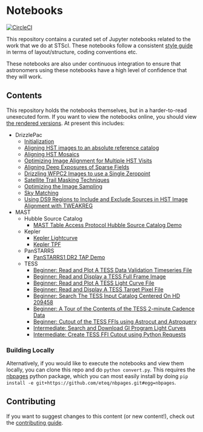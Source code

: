 # Notebooks

[![CircleCI](https://circleci.com/gh/spacetelescope/notebooks/tree/master.svg?style=svg)](https://circleci.com/gh/spacetelescope/notebooks/tree/master)

This repository contains a curated set of Jupyter notebooks related to the work that we do at STScI. These notebooks follow a consistent [style guide](https://github.com/spacetelescope/style-guides/blob/master/guides/jupyter-notebooks.md) in terms of layout/structure, coding conventions etc.

These notebooks are also under continuous integration to ensure that astronomers using these notebooks have a high level of confidence that they will work.

## Contents

This repository holds the notebooks themselves, but in a harder-to-read unexecuted form. If you want to view the notebooks online, you should view [the rendered versions](https://spacetelescope.github.io/notebooks).  At present this includes:
* DrizzlePac
  * [Initialization](https://spacetelescope.github.io/notebooks/notebooks/DrizzlePac/Initialization/Initialization.html)
  * [Aligning HST images to an absolute reference catalog](https://spacetelescope.github.io/notebooks/notebooks/DrizzlePac/align_to_catalogs/align_to_catalogs.html)
  * [Aligning HST Mosaics](https://spacetelescope.github.io/notebooks/notebooks/DrizzlePac/align_mosaics/align_mosaics.html)
  * [Optimizing Image Alignment for Multiple HST Visits](https://spacetelescope.github.io/notebooks/notebooks/DrizzlePac/align_multiple_visits/align_multiple_visits.html)
  * [Aligning Deep Exposures of Sparse Fields](https://spacetelescope.github.io/notebooks/notebooks/DrizzlePac/align_sparse_fields/align_sparse_fields.html)
  * [Drizzling WFPC2 Images to use a Single Zeropoint](https://spacetelescope.github.io/notebooks/notebooks/DrizzlePac/drizzle_wfpc2/drizzle_wfpc2.html)
  * [Satellite Trail Masking Techniques](https://spacetelescope.github.io/notebooks/notebooks/DrizzlePac/mask_satellite/mask_satellite.html)
  * [Optimizing the Image Sampling](https://spacetelescope.github.io/notebooks/notebooks/DrizzlePac/optimize_image_sampling/optimize_image_sampling.html)
  * [Sky Matching](https://spacetelescope.github.io/notebooks/notebooks/DrizzlePac/sky_matching/sky_matching.html)
  * [Using DS9 Regions to Include and Exclude Sources in HST Image Alignment with TWEAKREG](https://spacetelescope.github.io/notebooks/notebooks/DrizzlePac/use_ds9_regions_in_tweakreg/use_ds9_regions_in_tweakreg.html)
* MAST
  * Hubble Source Catalog
    * [MAST Table Access Protocol Hubble Source Catalog Demo](https://spacetelescope.github.io/notebooks/notebooks/MAST/HSC/HSC_TAP/HSC_TAP.html)
  * Kepler
    * [Kepler Lightcurve](https://spacetelescope.github.io/notebooks/notebooks/MAST/Kepler/Kepler_Lightcurve/kepler_lightcurve.html)
    * [Kepler TPF](https://spacetelescope.github.io/notebooks/notebooks/MAST/Kepler/Kepler_TPF/kepler_tpf.html)
  * PanSTARRS
    * [PanSTARRS1 DR2 TAP Demo](https://spacetelescope.github.io/notebooks/MAST/PanSTARRS/PS1_DR2_TAP/PS1_DR2_TAP.html)
  * TESS
    * [Beginner: Read and Plot A TESS Data Validation Timeseries File](https://spacetelescope.github.io/notebooks/notebooks/MAST/TESS/beginner_how_to_use_dvt/beginner_how_to_use_dvt.html)
    * [Beginner: Read and Display a TESS Full Frame Image](https://spacetelescope.github.io/notebooks/notebooks/MAST/TESS/beginner_how_to_use_ffi/beginner_how_to_use_ffi.html)
    * [Beginner: Read and Plot A TESS Light Curve File](https://spacetelescope.github.io/notebooks/notebooks/MAST/TESS/beginner_how_to_use_lc/beginner_how_to_use_lc.html)
    * [Beginner: Read and Display A TESS Target Pixel File](https://spacetelescope.github.io/notebooks/notebooks/MAST/TESS/beginner_how_to_use_tp/beginner_how_to_use_tp.html)
    * [Beginner: Search The TESS Input Catalog Centered On HD 209458](https://spacetelescope.github.io/notebooks/notebooks/MAST/TESS/beginner_tic_search_hd209458/beginner_tic_search_hd209458.html)
    * [Beginner: A Tour of the Contents of the TESS 2-minute Cadence Data](https://spacetelescope.github.io/notebooks/notebooks/MAST/TESS/beginner_tour_lc_tp/beginner_tour_lc_tp.html)
    * [Beginner: Cutout of the TESS FFIs using Astrocut and Astroquery](https://spacetelescope.github.io/notebooks/notebooks/MAST/TESS/interm_tesscut_astroquery/interm_tesscut_astroquery.html)
    * [Intermediate: Search and Download GI Program Light Curves](https://spacetelescope.github.io/notebooks/notebooks/MAST/TESS/interm_gi_query/interm_gi_query.html)
    * [Intermediate: Create TESS FFI Cutout using Python Requests](https://spacetelescope.github.io/notebooks/notebooks/MAST/TESS/interm_tesscut_requests/interm_tesscut_requests.html)


### Building Locally

Alternatively, if you would like to execute the notebooks and view them locally, you can clone this repo and do ``python convert.py``. This requires the [nbpages](https://github.com/eteq/nbpages) python package, which you can most easily install by doing ``pip install -e git+https://github.com/eteq/nbpages.git#egg=nbpages``.

## Contributing

If you want to suggest changes to this content (or new content!), check out the [contributing guide](CONTRIBUTING.md).
